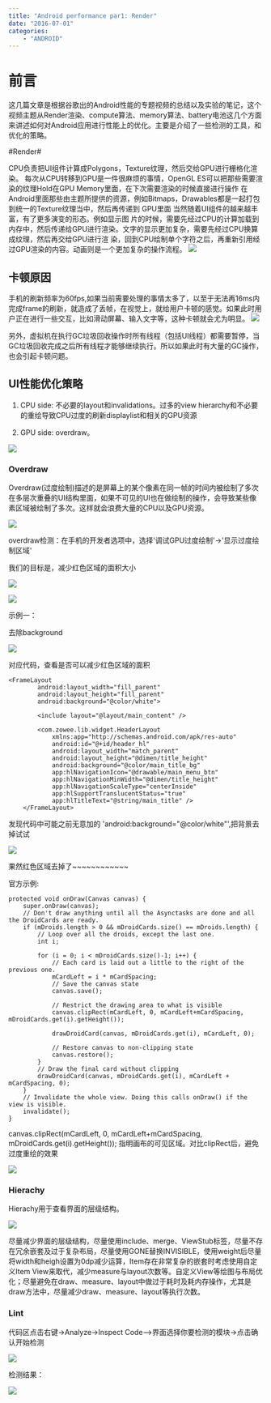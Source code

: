 ```yaml
---
title: "Android performance par1: Render"
date: "2016-07-01"
categories: 
    - "ANDROID"
---
```

# 前言 #
这几篇文章是根据谷歌出的Android性能的专题视频的总结以及实验的笔记，这个视频主题从Render渲染、compute算法、memory算法、battery电池这几个方面来讲述如何对Android应用进行性能上的优化。主要是介绍了一些检测的工具，和优化的策略。

#Render#

CPU负责把UI组件计算成Polygons，Texture纹理，然后交给GPU进行栅格化渲染。
每次从CPU转移到GPU是一件很麻烦的事情，OpenGL ES可以把那些需要渲染的纹理Hold在GPU Memory里面，在下次需要渲染的时候直接进行操作
在Android里面那些由主题所提供的资源，例如Bitmaps，Drawables都是一起打包到统一的Texture纹理当中，然后再传递到 GPU里面
当然随着UI组件的越来越丰富，有了更多演变的形态。例如显示图 片的时候，需要先经过CPU的计算加载到内存中，然后传递给GPU进行渲染。文字的显示更加复杂，需要先经过CPU换算成纹理，然后再交给GPU进行渲 染，回到CPU绘制单个字符之后，再重新引用经过GPU渲染的内容。动画则是一个更加复杂的操作流程。
![](http://7xl98n.com1.z0.glb.clouddn.com/%E5%9B%BE%E7%89%871.png)

## 卡顿原因 ##


手机的刷新频率为60fps,如果当前需要处理的事情太多了，以至于无法再16ms内完成frame的刷新，就造成了丢帧，在视觉上，就给用户卡顿的感觉。如果此时用户正在进行一些交互，比如滑动屏幕、输入文字等，这种卡顿就会尤为明显。
![](http://7xl98n.com1.z0.glb.clouddn.com/%E5%9B%BE%E7%89%872.png)

另外，虚拟机在执行GC垃圾回收操作时所有线程（包括UI线程）都需要暂停，当GC垃圾回收完成之后所有线程才能够继续执行。所以如果此时有大量的GC操作，也会引起卡顿问题。


## UI性能优化策略 ##


1. CPU side: 不必要的layout和invalidations。过多的view hierarchy和不必要的重绘导致CPU过度的刷新displaylist和相关的GPU资源

2. GPU side: overdraw。

![](http://7xl98n.com1.z0.glb.clouddn.com/%E5%9B%BE%E7%89%873.png)
	
### Overdraw ###

Overdraw(过度绘制)描述的是屏幕上的某个像素在同一帧的时间内被绘制了多次
在多层次重叠的UI结构里面，如果不可见的UI也在做绘制的操作，会导致某些像素区域被绘制了多次。这样就会浪费大量的CPU以及GPU资源。

![](http://7xl98n.com1.z0.glb.clouddn.com/%E5%9B%BE%E7%89%874.png)

overdraw检测：在手机的开发者选项中，选择'调试GPU过度绘制'->'显示过度绘制区域'

我们的目标是，减少红色区域的面积大小

![](http://7xl98n.com1.z0.glb.clouddn.com/%E5%9B%BE%E7%89%875.png?imageView2/1/w/200/h/348/q/75)

![](http://7xl98n.com1.z0.glb.clouddn.com/%E5%9B%BE%E7%89%876.png)

示例一：

去除background

![](http://7xl98n.com1.z0.glb.clouddn.com/%E5%9B%BE%E7%89%877.png?imageView2/1/w/200/h/348/q/75)

对应代码，查看是否可以减少红色区域的面积

	<FrameLayout
            android:layout_width="fill_parent"
            android:layout_height="fill_parent"
            android:background="@color/white">

            <include layout="@layout/main_content" />

            <com.zowee.lib.widget.HeaderLayout
                xmlns:app="http://schemas.android.com/apk/res-auto"
                android:id="@+id/header_hl"
                android:layout_width="match_parent"
                android:layout_height="@dimen/title_height"
                android:background="@color/main_title_bg"
                app:hlNavigationIcon="@drawable/main_menu_btn"
                app:hlNavigationMinWidth="@dimen/title_height"
                app:hlNavigationScaleType="centerInside"
                app:hlSupportTranslucentStatus="true"
                app:hlTitleText="@string/main_title" />
        </FrameLayout>

发现代码中可能之前无意加的 'android:background="@color/white"',把背景去掉试试

![](http://7xl98n.com1.z0.glb.clouddn.com/%E5%9B%BE%E7%89%878.png?imageView2/1/w/200/h/348/q/75)

果然红色区域去掉了~~~~~~~~~~~~


官方示例:

    protected void onDraw(Canvas canvas) {
        super.onDraw(canvas);
        // Don't draw anything until all the Asynctasks are done and all the DroidCards are ready.
        if (mDroids.length > 0 && mDroidCards.size() == mDroids.length) {
            // Loop over all the droids, except the last one.
            int i;

            for (i = 0; i < mDroidCards.size()-1; i++) {
                // Each card is laid out a little to the right of the previous one.
                mCardLeft = i * mCardSpacing;
                // Save the canvas state
                canvas.save();

                // Restrict the drawing area to what is visible
                canvas.clipRect(mCardLeft, 0, mCardLeft+mCardSpacing, mDroidCards.get(i).getHeight());

                drawDroidCard(canvas, mDroidCards.get(i), mCardLeft, 0);

                // Restore canvas to non-clipping state
                canvas.restore();
            }
            // Draw the final card without clipping
            drawDroidCard(canvas, mDroidCards.get(i), mCardLeft + mCardSpacing, 0);
        }
        // Invalidate the whole view. Doing this calls onDraw() if the view is visible.
        invalidate();
    }

canvas.clipRect(mCardLeft, 0, mCardLeft+mCardSpacing, mDroidCards.get(i).getHeight()); 指明画布的可见区域。对比clipRect后，避免过度重绘的效果

![](http://7xl98n.com1.z0.glb.clouddn.com/QQ%E6%88%AA%E5%9B%BE20170710115604.png)


### Hierachy ###
Hierachy用于查看界面的层级结构。

![](http://7xl98n.com1.z0.glb.clouddn.com/hierarchy.gif)


尽量减少界面的层级结构，尽量使用include、merge、ViewStub标签，尽量不存在冗余嵌套及过于复杂布局，尽量使用GONE替换INVISIBLE，使用weight后尽量将width和heigh设置为0dp减少运算，Item存在非常复杂的嵌套时考虑使用自定义Item View来取代，减少measure与layout次数等。自定义View等绘图与布局优化；尽量避免在draw、measure、layout中做过于耗时及耗内存操作，尤其是draw方法中，尽量减少draw、measure、layout等执行次数。





### Lint ###


代码区点击右键->Analyze->Inspect Code–>界面选择你要检测的模块->点击确认开始检测

![](http://7xl98n.com1.z0.glb.clouddn.com/%E5%9B%BE%E7%89%8716.png)

检测结果：

![](http://7xl98n.com1.z0.glb.clouddn.com/lint-1.png)
